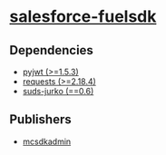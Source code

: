 # [salesforce-fuelsdk](https://pypi.org/project/salesforce-fuelsdk)

## Dependencies
- [pyjwt (>=1.5.3)](packages/p/pyjwt.md)
- [requests (>=2.18.4)](packages/r/requests.md)
- [suds-jurko (==0.6)](packages/s/suds-jurko.md)



## Publishers
- [mcsdkadmin](https://pypi.org/user/mcsdkadmin)

